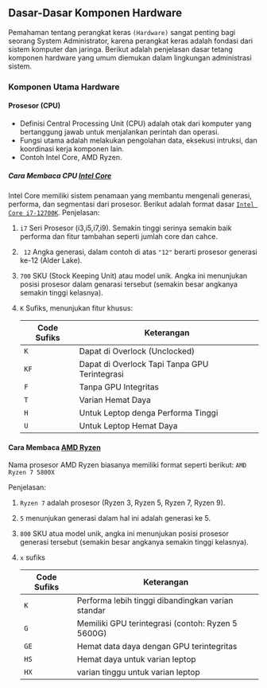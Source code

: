 ## Dasar-Dasar Komponen Hardware

Pemahaman tentang perangkat keras `(Hardware)` sangat penting bagi seorang System Administrator,
karena perangkat keras adalah fondasi dari sistem komputer dan jaringa. Berikut adalah penjelasan dasar
tetang komponen hardware yang umum diemukan dalam lingkungan administrasi sistem.

### Komponen Utama Hardware 
#### Prosesor (CPU)
   - Definisi Central Processing Unit (CPU) adalah otak dari komputer yang bertanggung jawab untuk menjalankan perintah dan operasi.
   - Fungsi utama adalah melakukan pengolahan data, eksekusi intruksi, dan koordinasi kerja komponen lain.
   - Contoh Intel Core, AMD Ryzen.
##### Cara Membaca CPU [Intel Core][def] 
Intel Core memiliki sistem penamaan yang membantu mengenali generasi, performa, dan segmentasi dari prosesor. Berikut adalah format dasar <u>`Intel Core i7-12700K`</u>.
Penjelasan:
1. `i7` Seri Prosesor (i3,i5,i7,i9). Semakin tinggi serinya semakin baik performa dan fitur tambahan seperti jumlah core dan cahce.
2. ` 12` Angka generasi, dalam contoh di atas `"12"` berarti prosesor generasi ke-12 (Alder Lake).
3. `700` SKU (Stock Keeping Unit) atau model unik. Angka ini menunjukan posisi prosesor dalam genarasi tersebut (semakin besar angkanya semakin tinggi kelasnya).
4. `K` Sufiks, menunjukan fitur khusus: 
   
    | Code Sufiks       | Keterangan                       |
    |-------------------|----------------------------------|
    | `K`   | Dapat di Overlock (Unclocked)                |
    | `KF`  | Dapat di Overlock Tapi Tanpa GPU Terintegrasi|
    | `F`   | Tanpa GPU Integritas                         |
    | `T`   | Varian Hemat Daya                            |
    | `H`   | Untuk Leptop denga Performa Tinggi           |
    | `U`   | Untuk Leptop Hemat Daya                      |


#### Cara Membaca [AMD Ryzen][def2] 
Nama prosesor AMD Ryzen biasanya memiliki format seperti berikut: `AMD Ryzen 7 5800X`

Penjelasan:
1. `Ryzen 7` adalah prosesor (Ryzen 3, Ryzen 5, Ryzen 7, Ryzen 9).
2. `5` menunjukan generasi dalam hal ini adalah generasi ke 5.
3. `800` SKU atua model unik, angka ini menunjukan posisi prosesor generasi tersebut (semakin besar angkanya semakin tinggi kelasnya).
4. `x` sufiks 
   
    | Code Sufiks       | Keterangan                                        |
    |-------------------|---------------------------------------------------|
    | `K`               | Performa lebih tinggi dibandingkan varian standar |
    | `G`               | Memiliki GPU terintegrasi (contoh: Ryzen 5 5600G) |
    | `GE`              | Hemat data daya dengan GPU terintegritas          |
    | `HS`              | Hemat daya untuk varian leptop                    |
    | `HX`              | varian tinggu untuk varian leptop                 |

[def]: https://www.intel.com/content/www/us/en/products/details/processors/core.html
[def2]: https://www.amd.com/en/products/processors/desktops/ryzen.html